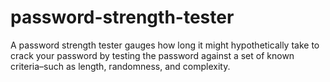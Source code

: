 # password-strength-tester
A password strength tester gauges how long it might hypothetically take to crack your password by testing the password against a set of known criteria–such as length, randomness, and complexity.


